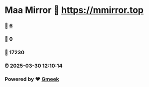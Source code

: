 # Maa Mirror :link: https://mmirror.top 
### :page_facing_up: [6](https://mmirror.top/tag.html) 
### :speech_balloon: 0 
### :hibiscus: 17230 
### :alarm_clock: 2025-03-30 12:10:14 
### Powered by :heart: [Gmeek](https://github.com/Meekdai/Gmeek)
